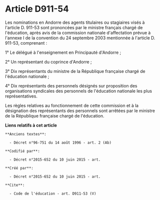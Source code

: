 # Article D911-54

Les nominations en Andorre des agents titulaires ou stagiaires visés à l'article D. 911-53 sont prononcées par le ministre
français chargé de l'éducation, après avis de la commission nationale d'affectation prévue à l'annexe I de la convention du
24 septembre 2003 mentionnée à l'article D. 911-53, comprenant : 

1° Le délégué à l'enseignement en Principauté d'Andorre ; 

2° Un représentant du coprince d'Andorre ; 

3° Dix représentants du ministre de la République française chargé de l'éducation nationale ; 

4° Dix représentants des personnels désignés sur proposition des organisations syndicales des personnels de l'éducation
nationale les plus représentatives. 

Les règles relatives au fonctionnement de cette commission et à la désignation des représentants des personnels sont arrêtées
par le ministre de la République française chargé de l'éducation.

**Liens relatifs à cet article**

	**Anciens textes**:

	  - Décret n°96-751 du 14 août 1996 - art. 2 (Ab)

	**Codifié par**:

	  - Décret n°2015-652 du 10 juin 2015 - art.

	**Créé par**:

	  - Décret n°2015-652 du 10 juin 2015 - art.

	**Cite**:

	  - Code de l'éducation - art. D911-53 (V)
